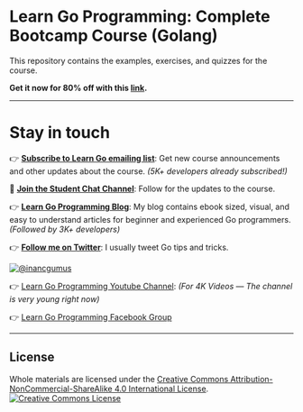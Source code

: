 # Learn Go Programming: Complete Bootcamp Course (Golang)
This repository contains the examples, exercises, and quizzes for the course.

**Get it now for 80% off with this [link](https://www.udemy.com/learn-go-the-complete-bootcamp-course-golang/?couponCode=FROM-GITHUB).**

---

# Stay in touch

👉 **[Subscribe to Learn Go emailing list](https://eepurl.com/c4DMNX)**: Get new course announcements and other updates about the course. _(5K+ developers already subscribed!)_

📣 **[Join the Student Chat Channel](http://bit.ly/LEARNGOSLACK)**: Follow for the updates to the course.

👉 **[Learn Go Programming Blog](https://blog.learngoprogramming.com)**: My blog contains ebook sized, visual, and easy to understand articles for beginner and experienced Go programmers. _(Followed by 3K+ developers)_

👉 **[Follow me on Twitter](https://twitter.com/inancgumus)**: I usually tweet Go tips and tricks.

[![@inancgumus](https://img.shields.io/twitter/follow/inancgumus.svg?style=social&label=@inancgumus)](https://twitter.com/inancgumus)

👉 [Learn Go Programming Youtube Channel](https://www.youtube.com/channel/UCYxepZhtnFIVRh8t5H_QAdg?view_as=subscriber): _(For 4K Videos — The channel is very young right now)_

👉 [Learn Go Programming Facebook Group](https://www.facebook.com/groups/learngoprogramming/)

---

## License
Whole materials are licensed under the <a rel="license" href="https://creativecommons.org/licenses/by-nc-sa/4.0/">Creative Commons Attribution-NonCommercial-ShareAlike 4.0 International License</a>.<br/>
<a rel="license" href="https://creativecommons.org/licenses/by-nc-sa/4.0/"><img alt="Creative Commons License" style="border-width:0" src="https://i.creativecommons.org/l/by-nc-sa/4.0/88x31.png"/></a>
